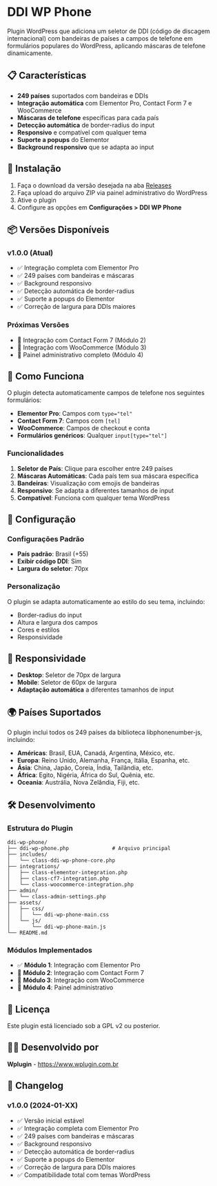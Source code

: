 # DDI WP Phone

Plugin WordPress que adiciona um seletor de DDI (código de discagem internacional) com bandeiras de países a campos de telefone em formulários populares do WordPress, aplicando máscaras de telefone dinamicamente.

## 📋 Características

- **249 países** suportados com bandeiras e DDIs
- **Integração automática** com Elementor Pro, Contact Form 7 e WooCommerce
- **Máscaras de telefone** específicas para cada país
- **Detecção automática** de border-radius do input
- **Responsivo** e compatível com qualquer tema
- **Suporte a popups** do Elementor
- **Background responsivo** que se adapta ao input

## 🚀 Instalação

1. Faça o download da versão desejada na aba [Releases](../../releases)
2. Faça upload do arquivo ZIP via painel administrativo do WordPress
3. Ative o plugin
4. Configure as opções em **Configurações > DDI WP Phone**

## 📦 Versões Disponíveis

### v1.0.0 (Atual)
- ✅ Integração completa com Elementor Pro
- ✅ 249 países com bandeiras e máscaras
- ✅ Background responsivo
- ✅ Detecção automática de border-radius
- ✅ Suporte a popups do Elementor
- ✅ Correção de largura para DDIs maiores

### Próximas Versões
- 🔄 Integração com Contact Form 7 (Módulo 2)
- 🔄 Integração com WooCommerce (Módulo 3)
- 🔄 Painel administrativo completo (Módulo 4)

## 🎯 Como Funciona

O plugin detecta automaticamente campos de telefone nos seguintes formulários:

- **Elementor Pro**: Campos com `type="tel"`
- **Contact Form 7**: Campos com `[tel]`
- **WooCommerce**: Campos de checkout e conta
- **Formulários genéricos**: Qualquer `input[type="tel"]`

### Funcionalidades

1. **Seletor de País**: Clique para escolher entre 249 países
2. **Máscaras Automáticas**: Cada país tem sua máscara específica
3. **Bandeiras**: Visualização com emojis de bandeiras
4. **Responsivo**: Se adapta a diferentes tamanhos de input
5. **Compatível**: Funciona com qualquer tema WordPress

## 🔧 Configuração

### Configurações Padrão
- **País padrão**: Brasil (+55)
- **Exibir código DDI**: Sim
- **Largura do seletor**: 70px

### Personalização
O plugin se adapta automaticamente ao estilo do seu tema, incluindo:
- Border-radius do input
- Altura e largura dos campos
- Cores e estilos
- Responsividade

## 📱 Responsividade

- **Desktop**: Seletor de 70px de largura
- **Mobile**: Seletor de 60px de largura
- **Adaptação automática** a diferentes tamanhos de input

## 🌍 Países Suportados

O plugin inclui todos os 249 países da biblioteca libphonenumber-js, incluindo:

- **Américas**: Brasil, EUA, Canadá, Argentina, México, etc.
- **Europa**: Reino Unido, Alemanha, França, Itália, Espanha, etc.
- **Ásia**: China, Japão, Coreia, Índia, Tailândia, etc.
- **África**: Egito, Nigéria, África do Sul, Quênia, etc.
- **Oceania**: Austrália, Nova Zelândia, Fiji, etc.

## 🛠️ Desenvolvimento

### Estrutura do Plugin
```
ddi-wp-phone/
├── ddi-wp-phone.php              # Arquivo principal
├── includes/
│   └── class-ddi-wp-phone-core.php
├── integrations/
│   ├── class-elementor-integration.php
│   ├── class-cf7-integration.php
│   └── class-woocommerce-integration.php
├── admin/
│   └── class-admin-settings.php
├── assets/
│   ├── css/
│   │   └── ddi-wp-phone-main.css
│   └── js/
│       └── ddi-wp-phone-main.js
└── README.md
```

### Módulos Implementados
- ✅ **Módulo 1**: Integração com Elementor Pro
- 🔄 **Módulo 2**: Integração com Contact Form 7
- 🔄 **Módulo 3**: Integração com WooCommerce
- 🔄 **Módulo 4**: Painel administrativo

## 📄 Licença

Este plugin está licenciado sob a GPL v2 ou posterior.

## 👨‍💻 Desenvolvido por

**Wplugin** - https://www.wplugin.com.br

## 🔄 Changelog

### v1.0.0 (2024-01-XX)
- ✅ Versão inicial estável
- ✅ Integração completa com Elementor Pro
- ✅ 249 países com bandeiras e máscaras
- ✅ Background responsivo
- ✅ Detecção automática de border-radius
- ✅ Suporte a popups do Elementor
- ✅ Correção de largura para DDIs maiores
- ✅ Compatibilidade total com temas WordPress 